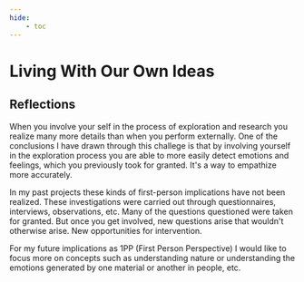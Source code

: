 ```yaml
---
hide:
    - toc
---
```


# Living With Our Own Ideas


## Reflections

When you involve your self in the process of exploration and research you realize many more details than when you perform externally. One of the conclusions I have drawn through this challege is that by involving yourself in the exploration process you are able to more easily detect emotions and feelings, which you previously took for granted. It's a way to empathize more accurately.

In my past projects these kinds of first-person implications have not been realized. These investigations were carried out through questionnaires, interviews, observations, etc. Many of the questions questioned were taken for granted. But once you get involved, new questions arise that wouldn't otherwise arise. New opportunities for intervention. 

For my future implications as 1PP (First Person Perspective) I would like to focus more on concepts such as understanding nature or understanding the emotions generated by one material or another in people, etc.


